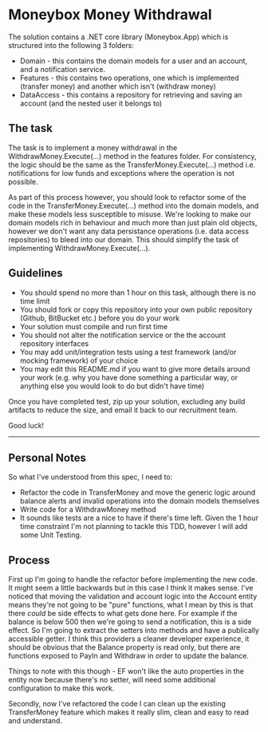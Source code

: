 # Moneybox Money Withdrawal

The solution contains a .NET core library (Moneybox.App) which is structured into the following 3 folders:

* Domain - this contains the domain models for a user and an account, and a notification service.
* Features - this contains two operations, one which is implemented (transfer money) and another which isn't (withdraw money)
* DataAccess - this contains a repository for retrieving and saving an account (and the nested user it belongs to)

## The task

The task is to implement a money withdrawal in the WithdrawMoney.Execute(...) method in the features folder. For consistency, the logic should be the same as the TransferMoney.Execute(...) method i.e. notifications for low funds and exceptions where the operation is not possible.

As part of this process however, you should look to refactor some of the code in the TransferMoney.Execute(...) method into the domain models, and make these models less susceptible to misuse. We're looking to make our domain models rich in behaviour and much more than just plain old objects, however we don't want any data persistance operations (i.e. data access repositories) to bleed into our domain. This should simplify the task of implementing WithdrawMoney.Execute(...).

## Guidelines

* You should spend no more than 1 hour on this task, although there is no time limit
* You should fork or copy this repository into your own public repository (Github, BitBucket etc.) before you do your work
* Your solution must compile and run first time
* You should not alter the notification service or the the account repository interfaces
* You may add unit/integration tests using a test framework (and/or mocking framework) of your choice
* You may edit this README.md if you want to give more details around your work (e.g. why you have done something a particular way, or anything else you would look to do but didn't have time)

Once you have completed test, zip up your solution, excluding any build artifacts to reduce the size, and email it back to our recruitment team.

Good luck!

---

## Personal Notes

So what I've understood from this spec, I need to:

* Refactor the code in TransferMoney and move the generic logic around balance alerts and invalid operations into the domain models themselves
* Write code for a WithdrawMoney method
* It sounds like tests are a nice to have if there's time left. Given the 1 hour time constraint I'm not planning to tackle this TDD, however I will add some Unit Testing.

## Process

First up I'm going to handle the refactor before implementing the new code. It might seem a little backwards but in this case I think it makes sense.
I've noticed that moving the validation and account logic into the Account entity means they're not going to be "pure" functions, what I mean by this is that there *could* be side effects to what gets done here. For example if the balance is below 500 then we're going to send a notification, this is a side effect. So I'm going to extract the setters into methods and have a publically accessible getter. I think this providers a cleaner developer experience, it should be obvious that the Balance property is read only, but there are functions exposed to PayIn and Withdraw in order to update the balance.

Things to note with this though - EF won't like the auto properties in the entity now because there's no setter, will need some additional configuration to make this work.

Secondly, now I've refactored the code I can clean up the existing TransferMoney feature which makes it really slim, clean and easy to read and understand.